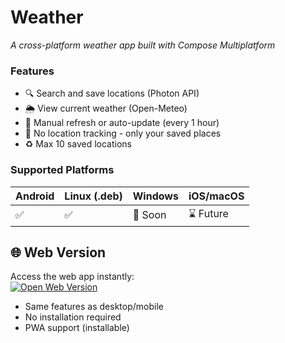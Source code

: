 # Weather
*A cross-platform weather app built with Compose Multiplatform*

### Features
- 🔍 Search and save locations (Photon API)
- 🌦️ View current weather (Open-Meteo)
- 🔄 Manual refresh or auto-update (every 1 hour)
- 🚫 No location tracking - only your saved places
- ♻️ Max 10 saved locations

### Supported Platforms
| Android | Linux (.deb) | Windows | iOS/macOS |  
|---------|-------------|---------|----------|  
| ✅       | ✅           | 🚧 Soon  | ⌛ Future | 

## 🌐 Web Version
Access the web app instantly:  
[![Open Web Version](https://img.shields.io/badge/🌐_Web_Version-Live_Now-green?style=for-the-badge)](https://weather.iconsnotfound.com/)

- Same features as desktop/mobile
- No installation required
- PWA support (installable)  